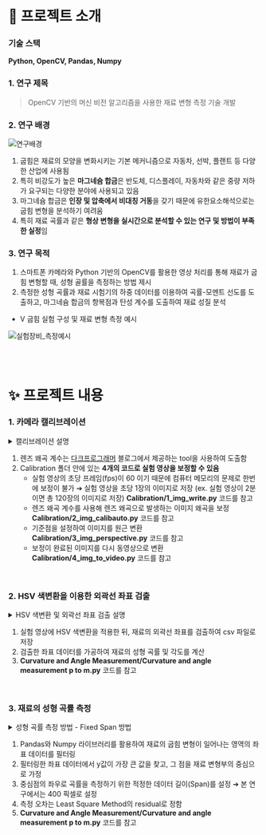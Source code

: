 # 🌱 프로젝트 소개

### 기술 스택
**Python, OpenCV, Pandas, Numpy**

### 1. 연구 제목
> OpenCV 기반의 머신 비전 알고리즘을 사용한 재료 변형 측정 기술 개발

### 2. 연구 배경

<img width:700px src="https://github.com/dogpaw1230/Measurement_Algorithm/assets/146051611/49b3bca1-e860-4450-aea4-54947fd936b5" alt="연구배경">

<br>

  1. 굽힘은 재료의 모양을 변화시키는 기본 메커니즘으로 자동차, 선박, 플랜트 등 다양한 산업에 사용됨
  2. 특히 비강도가 높은 **마그네슘 합금**은 반도체, 디스플레이, 자동차와 같은 중량 저하가 요구되는 다양한 분야에 사용되고 있음
  3. 마그네슘 합금은 **인장 및 압축에서 비대칭 거동**을 갖기 때문에 유한요소해석으로는 굽힘 변형을 분석하기 여려움
  4. 특히 재료 곡률과 같은 **형상 변형을 실시간으로 분석할 수 있는 연구 및 방법이 부족한 실정**임



### 3. 연구 목적

  1. 스마트폰 카메라와 Python 기반의 OpenCV를 활용한 영상 처리를 통해 재료가 굽힘 변형할 때, 성형 골률을 측정하는 방법 제시
  2. 측정한 성형 곡률과 재료 시험기의 하중 데이터를 이용하여 곡률-모멘트 선도를 도출하고, 마그네슘 합금의 항복점과 탄성 계수를 도출하여 재료 성질 분석

- V 굽힘 실험 구성 및 재료 변형 측정 예시
  
<img width:700px src="https://github.com/dogpaw1230/Measurement_Algorithm/assets/146051611/4d73979d-2901-4dbe-817f-ae1d16c9139a" alt="실험장비_측정예시">

<br><br>


# ✨ 프로젝트 내용

### 1. 카메라 캘리브레이션

<details>
  <summary>캘리브레이션 설명</summary>
    <img width:700px src="https://github.com/dogpaw1230/Measurement_Algorithm/assets/146051611/d7a1b930-0130-4d22-a7d0-09c76e3a072f" alt="카메라캘리브레이션">
    <img width:700px src="https://github.com/dogpaw1230/Measurement_Algorithm/assets/146051611/c9d903ad-9b4a-470b-be74-4f781d57d324" alt="카메라캘리브레이션">
    <img width:700px src="https://github.com/dogpaw1230/Measurement_Algorithm/assets/146051611/e844472b-8ba2-4e5d-8493-27b783b5ed49" alt="카메라캘리브레이션">
</details>


  1. 렌즈 왜곡 계수는 [다크프로그래머](https://darkpgmr.tistory.com/32) 블로그에서 제공하는 tool을 사용하여 도출함
  2. Calibration 폴더 안에 있는 **4개의 코드로 실험 영상을 보정할 수 있음** <br>
     - 실험 영상의 초당 프레임(fps)이 60 이기 때문에 컴퓨터 메모리의 문제로 한번에 보정이 불가
       ➔ 실험 영상을 초당 1장의 이미지로 저장 (ex. 실험 영상이 2분이면 총 120장의 이미지로 저장) **Calibration/1_img_write.py** 코드를 참고
     - 렌즈 왜곡 계수를 사용해 렌즈 왜곡으로 발생하는 이미지 왜곡을 보정 **Calibration/2_img_calibauto.py** 코드를 참고
     - 기준점을 설정하여 이미지를 원근 변환 **Calibration/3_img_perspective.py** 코드를 참고
     - 보정이 완료된 이미지를 다시 동영상으로 변환 **Calibration/4_img_to_video.py** 코드를 참고
    
<br>

### 2. HSV 색변환을 이용한 외곽선 좌표 검출

<details>
  <summary>HSV 색변환 및 외곽선 좌표 검출 설명</summary>
    <img width:700px src="https://github.com/dogpaw1230/Measurement_Algorithm/assets/146051611/4ca0aeb8-c0b2-4bea-a691-a3fc98d9345c" alt="외곽선검출">
</details>


  1. 실험 영상에 HSV 색변환을 적용한 뒤, 재료의 외곽선 좌표를 검출하여 csv 파일로 저장
  2. 검출한 좌표 데이터를 가공하여 재료의 성형 곡률 및 각도를 계산
  3. **Curvature and Angle Measurement/Curvature and angle measurement p to m.py** 코드를 참고

<br>

### 3. 재료의 성형 곡률 측정

<details>
  <summary>성형 곡률 측정 방법 - Fixed Span 방법</summary>
    <img width:700px src="https://github.com/dogpaw1230/Measurement_Algorithm/assets/146051611/0cad57c8-1c40-4cfd-9fee-c136b5f04ff1" alt="FixedSpan">
</details>

  1. Pandas와 Numpy 라이브러리를 활용하여 재료의 굽힘 변형이 일어나는 영역의 좌표 데이터를 필터링
  2. 필터링한 좌표 데이터에서 y값이 가장 큰 값을 찾고, 그 점을 재료 변형부의 중심으로 가정
  3. 중심점의 좌우로 곡률을 측정하기 위한 적정한 데이터 길이(Span)를 설정 ➔ 본 연구에서는 400 픽셀로 설정
  4. 측정 오차는 Least Square Method의 residual로 정함
  5. **Curvature and Angle Measurement/Curvature and angle measurement p to m.py** 코드를 참고

<br>



